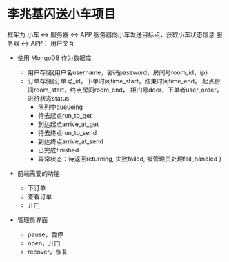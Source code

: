 # 李兆基闪送小车项目
框架为 小车 <-> 服务器 <-> APP
服务器向小车发送目标点，获取小车状态信息
服务器 <-> APP： 用户交互

- 使用 MongoDB 作为数据库
    - 用户存储{用户名username，密码password，房间号room_id，ip}
    - 订单存储{订单号_id，下单时间time_start，结束时间time_end，
            起点房间room_start，终点房间room_end，
            柜门号door，下单者user_order，进行状态status
        - 队列中queueing
        - 待去起点run_to_get
        - 到达起点arrive_at_get
        - 待去终点run_to_send
        - 到达终点arrive_at_send
        - 已完成finished
        - 异常状态：待返回returning, 失败failed, 被管理员处理fail_handled
        }

- 前端需要的功能
    - 下订单
    - 查看订单
    - 开门

- 管理员界面
    - pause，暂停
    - open，开门
    - recover，恢复
